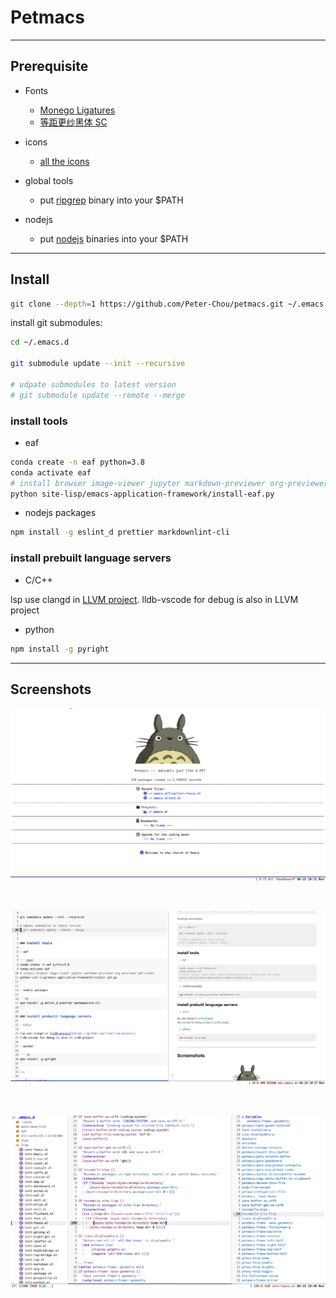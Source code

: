 # Petmacs

---

## Prerequisite

- Fonts

  - [Monego Ligatures](https://github.com/cseelus/monego)
  - [等距更纱黑体 SC](https://github.com/be5invis/Sarasa-Gothic)

- icons

  - [all the icons](https://github.com/domtronn/all-the-icons.el/tree/master/fonts)

- global tools

  - put [ripgrep](https://github.com/BurntSushi/ripgrep) binary into your $PATH

- nodejs

  - put [nodejs](https://nodejs.org) binaries into your $PATH

---

## Install

```bash
git clone --depth=1 https://github.com/Peter-Chou/petmacs.git ~/.emacs.d
```

install git submodules:

``` bash
cd ~/.emacs.d

git submodule update --init --recursive

# udpate submodules to latest version
# git submodule update --remote --merge
```

### install tools

- eaf

``` bash
conda create -n eaf python=3.8
conda activate eaf
# install browser image-viewer jupyter markdown-previewer org-previewer pdf-viewer
python site-lisp/emacs-application-framework/install-eaf.py
```

- nodejs packages

```sh
npm install -g eslint_d prettier markdownlint-cli
```

### install prebuilt language servers

- C/C++

lsp use clangd in [LLVM project](https://github.com/llvm/llvm-project).
lldb-vscode for debug is also in LLVM project

- python

``` sh
npm install -g pyright
```

---

## Screenshots

![dashboard](./data/pics/dashboard.png)

<br>

![markdown](./data/pics/markdown.png)

<br>

![elisp](./data/pics/elisp.png)
